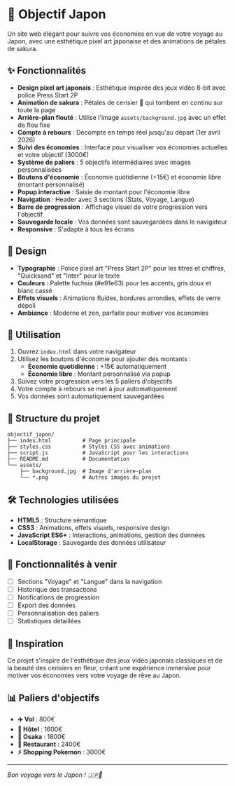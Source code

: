 # 🌸 Objectif Japon

Un site web élégant pour suivre vos économies en vue de votre voyage au Japon, avec une esthétique pixel art japonaise et des animations de pétales de sakura.

## ✨ Fonctionnalités

- **Design pixel art japonais** : Esthétique inspirée des jeux vidéo 8-bit avec police Press Start 2P
- **Animation de sakura** : Pétales de cerisier 🌸 qui tombent en continu sur toute la page
- **Arrière-plan flouté** : Utilise l'image `assets/background.jpg` avec un effet de flou fixe
- **Compte à rebours** : Décompte en temps réel jusqu'au départ (1er avril 2026)
- **Suivi des économies** : Interface pour visualiser vos économies actuelles et votre objectif (3000€)
- **Système de paliers** : 5 objectifs intermédiaires avec images personnalisées
- **Boutons d'économie** : Économie quotidienne (+15€) et économie libre (montant personnalisé)
- **Popup interactive** : Saisie de montant pour l'économie libre
- **Navigation** : Header avec 3 sections (Stats, Voyage, Langue)
- **Barre de progression** : Affichage visuel de votre progression vers l'objectif
- **Sauvegarde locale** : Vos données sont sauvegardées dans le navigateur
- **Responsive** : S'adapte à tous les écrans

## 🎨 Design

- **Typographie** : Police pixel art "Press Start 2P" pour les titres et chiffres, "Quicksand" et "Inter" pour le texte
- **Couleurs** : Palette fuchsia (#e91e63) pour les accents, gris doux et blanc cassé
- **Effets visuels** : Animations fluides, bordures arrondies, effets de verre dépoli
- **Ambiance** : Moderne et zen, parfaite pour motiver vos économies

## 🚀 Utilisation

1. Ouvrez `index.html` dans votre navigateur
2. Utilisez les boutons d'économie pour ajouter des montants :
   - **Économie quotidienne** : +15€ automatiquement
   - **Économie libre** : Montant personnalisé via popup
3. Suivez votre progression vers les 5 paliers d'objectifs
4. Votre compte à rebours se met à jour automatiquement
5. Vos données sont automatiquement sauvegardées

## 📁 Structure du projet

```
objectif_japon/
├── index.html          # Page principale
├── styles.css          # Styles CSS avec animations
├── script.js           # JavaScript pour les interactions
├── README.md           # Documentation
└── assets/
    ├── background.jpg  # Image d'arrière-plan
    └── *.png           # Autres images du projet
```

## 🛠️ Technologies utilisées

- **HTML5** : Structure sémantique
- **CSS3** : Animations, effets visuels, responsive design
- **JavaScript ES6+** : Interactions, animations, gestion des données
- **LocalStorage** : Sauvegarde des données utilisateur

## 🎯 Fonctionnalités à venir

- [ ] Sections "Voyage" et "Langue" dans la navigation
- [ ] Historique des transactions
- [ ] Notifications de progression
- [ ] Export des données
- [ ] Personnalisation des paliers
- [ ] Statistiques détaillées

## 🌟 Inspiration

Ce projet s'inspire de l'esthétique des jeux vidéo japonais classiques et de la beauté des cerisiers en fleur, créant une expérience immersive pour motiver vos économies vers votre voyage de rêve au Japon.

## 📊 Paliers d'objectifs

- **✈️ Vol** : 800€
- **🏨 Hôtel** : 1600€  
- **🏯 Osaka** : 1800€
- **🍜 Restaurant** : 2400€
- **⚡ Shopping Pokemon** : 3000€

---

*Bon voyage vers le Japon ! 🇯🇵🌸* 